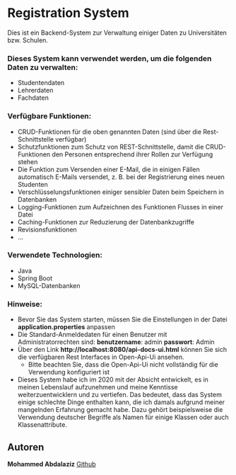# Registration System
Dies ist ein Backend-System zur Verwaltung einiger Daten zu Universitäten bzw. Schulen.

### Dieses System kann verwendet werden, um die folgenden Daten zu verwalten:
- Studentendaten
- Lehrerdaten
- Fachdaten

### Verfügbare Funktionen:
- CRUD-Funktionen für die oben genannten Daten (sind über die Rest-Schnittstelle verfügbar)
- Schutzfunktionen zum Schutz von REST-Schnittstelle, damit die CRUD-Funktionen den Personen entsprechend ihrer Rollen zur Verfügung stehen
- Die Funktion zum Versenden einer E-Mail, die in einigen Fällen automatisch E-Mails versendet, z. B. bei der Registrierung eines neuen Studenten
- Verschlüsselungsfunktionen einiger sensibler Daten beim Speichern in Datenbanken
- Logging-Funktionen zum Aufzeichnen des Funktionen Flusses in einer Datei
- Caching-Funktionen zur Reduzierung der Datenbankzugriffe
- Revisionsfunktionen
- ...

### Verwendete Technologien:
- Java
- Spring Boot
- MySQL-Datenbanken

### Hinweise:
- Bevor Sie das System starten, müssen Sie die Einstellungen in der Datei **application.properties** anpassen
- Die Standard-Anmeldedaten für einen Benutzer mit Administratorrechten sind: **benutzername**: admin **passwort**: Admin
- Über den Link **http://localhost:8080/api-docs-ui.html** können Sie sich die verfügbaren Rest Interfaces in Open-Api-Ui ansehen.
  - Bitte beachten Sie, dass die Open-Api-Ui nicht vollständig für die Verwendung konfiguriert ist
- Dieses System habe ich im 2020 mit der Absicht entwickelt, es in meinen Lebenslauf aufzunehmen und meine Kenntisse weiterzuentwicklern und zu vertiefen. Das bedeutet, dass das System einige schlechte Dinge enthalten kann, die ich damals aufgrund meiner mangelnden Erfahrung gemacht habe. Dazu gehört beispielsweise die Verwendung deutscher Begriffe als Namen für einige Klassen oder auch Klassenattribute.

## Autoren
**Mohammed Abdalaziz**  [Github](https://github.com/MAbdalaziz)

